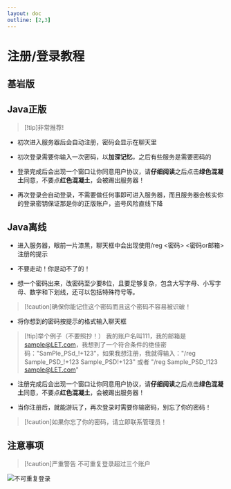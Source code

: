 ```yaml
---
layout: doc
outline: [2,3]
---
```


# 注册/登录教程

## 基岩版

## Java正版

> [!tip]非常推荐!

- 初次进入服务器后会自动注册，密码会显示在聊天里

- 初次登录需要你输入一次密码，以**加深记忆**，之后有些服务是需要密码的

- 登录完成后会出现一个窗口让你同意用户协议，请**仔细阅读**之后点击**绿色混凝土**同意，不要点**红色混凝土**，会被踢出服务器！

- 再次登录会自动登录，不需要做任何事即可进入服务器，而且服务器会核实你的登录密钥保证那是你的正版账户，盗号风险直线下降

## Java离线

- 进入服务器，眼前一片漆黑，聊天框中会出现使用/reg <密码> <密码or邮箱>注册的提示

- 不要走动！你是动不了的！

- 想一个密码出来，改密码至少要8位，且要足够复杂，包含大写字母、小写字母、数字和下划线，还可以包括特殊符号等。

> [!caution]确保你能记住这个密码而且这个密码不容易被识破！

- 将你想到的密码按提示的格式输入聊天框

> [!tip]举个例子（不要照抄！）
> 我的账户名叫111，我的邮箱是 sample@LET.com，我想到了一个符合条件的绝佳密码："SamPle_PSd_!+123"，如果我想注册，我就得输入："/reg Sample_PSD_!+123 Sample_PSD!+123" 或者 "/reg Sample_PSD_!123 sample@LET.com"

- 注册完成后会出现一个窗口让你同意用户协议，请**仔细阅读**之后点击**绿色混凝土**同意，不要点**红色混凝土**，会被踢出服务器！

- 当你注册后，就能游玩了，再次登录时需要你输密码，别忘了你的密码！

> [!caution]如果你忘了你的密码，请立即联系管理员！

## 注意事项

> [!caution]严重警告
> 不可重复登录超过三个账户

![不可重复登录](/res/img/guide/toomuchauth.png)